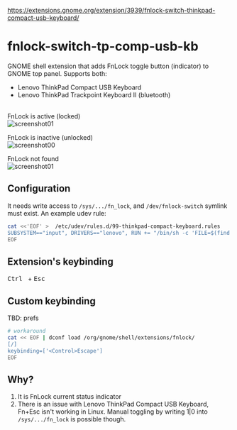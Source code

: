https://extensions.gnome.org/extension/3939/fnlock-switch-thinkpad-compact-usb-keyboard/

# fnlock-switch-tp-comp-usb-kb
GNOME shell extension that adds FnLock toggle button (indicator) to GNOME top panel. Supports both:
* Lenovo ThinkPad Compact USB Keyboard
* Lenovo ThinkPad Trackpoint Keyboard II (bluetooth)
  
\
FnLock is active (locked)\
![screenshot01](https://github.com/goloshubov/tp-comp-keyboard-fnlk-switch/blob/master/about/screenshots/locked.png)

FnLock is inactive (unlocked)\
![screenshot00](https://github.com/goloshubov/tp-comp-keyboard-fnlk-switch/blob/master/about/screenshots/unlocked.png)

FnLock not found\
![screenshot01](https://github.com/goloshubov/tp-comp-keyboard-fnlk-switch/blob/master/about/screenshots/none.png)

## Configuration
It needs write access to `/sys/.../fn_lock`, and `/dev/fnlock-switch` symlink must exist. An example udev rule:

```bash
cat <<'EOF' >  /etc/udev/rules.d/99-thinkpad-compact-keyboard.rules
SUBSYSTEM=="input", DRIVERS=="lenovo", RUN += "/bin/sh -c 'FILE=$(find /sys/devices/ -name fn_lock 2>/dev/null); test -f $FILE && chown <CHANGE_USERNAME> $FILE && ln -f -s $FILE /dev/fnlock-switch'"
EOF
```
## Extension's keybinding
<kbd> Ctrl </kbd> + <kbd> Esc </kbd>

## Custom keybinding
TBD: prefs
```bash
# workaround
cat << EOF | dconf load /org/gnome/shell/extensions/fnlock/
[/]
keybinding=['<Control>Escape']
EOF
```
## Why?
1) It is FnLock current status indicator
2) There is an issue with Lenovo ThinkPad Compact USB Keyboard, Fn+Esc isn't working in Linux. Manual toggling by writing 1|0 into `/sys/.../fn_lock` is possible though.
